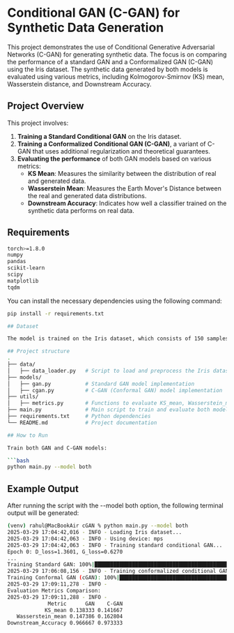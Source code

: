# Conditional GAN (C-GAN) for Synthetic Data Generation

This project demonstrates the use of Conditional Generative Adversarial Networks (C-GAN) for generating synthetic data. The focus is on comparing the performance of a standard GAN and a Conformalized GAN (C-GAN) using the Iris dataset. The synthetic data generated by both models is evaluated using various metrics, including Kolmogorov-Smirnov (KS) mean, Wasserstein distance, and Downstream Accuracy.

## Project Overview

This project involves:

1. **Training a Standard Conditional GAN** on the Iris dataset.
2. **Training a Conformalized Conditional GAN (C-GAN)**, a variant of C-GAN that uses additional regularization and theoretical guarantees.
3. **Evaluating the performance** of both GAN models based on various metrics:
   - **KS Mean**: Measures the similarity between the distribution of real and generated data.
   - **Wasserstein Mean**: Measures the Earth Mover's Distance between the real and generated data distributions.
   - **Downstream Accuracy**: Indicates how well a classifier trained on the synthetic data performs on real data.

## Requirements
```bash
torch>=1.8.0
numpy
pandas
scikit-learn
scipy
matplotlib
tqdm
```

You can install the necessary dependencies using the following command:

```bash
pip install -r requirements.txt

## Dataset

The model is trained on the Iris dataset, which consists of 150 samples from three species of Iris flowers. The dataset includes four features: sepal length, sepal width, petal length, and petal width.

## Project structure 
.
├── data/
│   ├── data_loader.py   # Script to load and preprocess the Iris dataset
├── models/
│   ├── gan.py           # Standard GAN model implementation
│   ├── cgan.py          # C-GAN (Conformal GAN) model implementation
├── utils/
│   ├── metrics.py       # Functions to evaluate KS_mean, Wasserstein_mean, Downstream Accuracy
├── main.py              # Main script to train and evaluate both models
├── requirements.txt     # Python dependencies
└── README.md            # Project documentation

## How to Run

Train both GAN and C-GAN models:

```bash
python main.py --model both
```

## Example Output

After running the script with the --model both option, the following terminal output will be generated:

```bash
(venv) rahul@MacBookAir cGAN % python main.py --model both
2025-03-29 17:04:42,016 - INFO - Loading Iris dataset...
2025-03-29 17:04:42,063 - INFO - Using device: mps
2025-03-29 17:04:42,063 - INFO - Training standard conditional GAN...
Epoch 0: D_loss=1.3601, G_loss=0.6270
...
Training Standard GAN: 100%|██████████████████████████████████████████████████████████████████████████████████████| 10000/10000 [01:25<00:00, 117.19it/s]
2025-03-29 17:06:08,156 - INFO - Training conformalized conditional GAN (C-GAN)...
Training Conformal GAN (cGAN): 100%|███████████████████████████████████████████████████████████████████████████████| 10000/10000 [03:03<00:00, 54.62it/s]
2025-03-29 17:09:11,278 - INFO - 
Evaluation Metrics Comparison:
2025-03-29 17:09:11,288 - INFO - 
             Metric      GAN    C-GAN
            KS_mean 0.138333 0.141667
   Wasserstein_mean 0.147386 0.162804
Downstream_Accuracy 0.966667 0.973333

```

